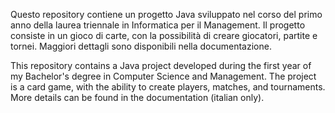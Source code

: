 Questo repository contiene un progetto Java sviluppato nel corso del primo anno della laurea triennale in Informatica per il Management. Il progetto consiste in un gioco di carte, con la possibilità di creare giocatori, partite e tornei.
Maggiori dettagli sono disponibili nella documentazione.

This repository contains a Java project developed during the first year of my Bachelor's degree in Computer Science and Management. The project is a card game, with the ability to create players, matches, and tournaments. 
More details can be found in the documentation (italian only).
